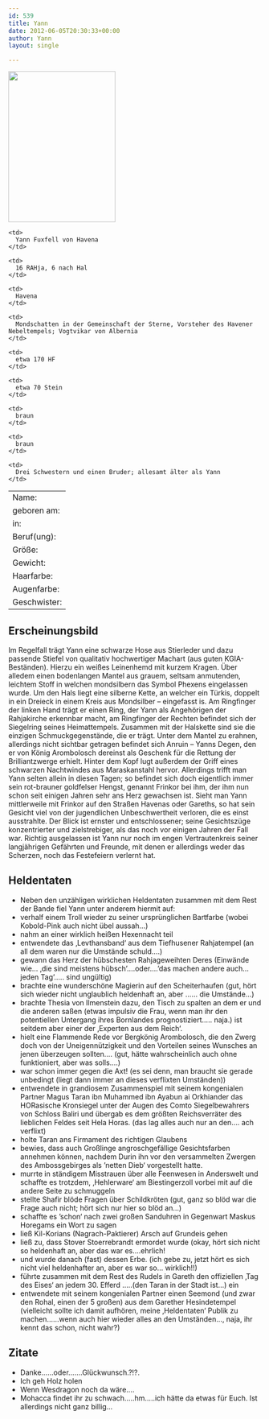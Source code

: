 ```yaml
---
id: 539
title: Yann
date: 2012-06-05T20:30:33+00:00
author: Yann
layout: single

---
```

[<img class="size-medium wp-image-74  alignleft" title="Yann" src="http://www.phexkinder.de/wp-content/uploads/yann2-e1335599822625-213x300.jpg" alt="" width="213" height="300" srcset="http://www.phexkinder.de/wp-content/uploads/yann2-e1335599822625-213x300.jpg 213w, http://www.phexkinder.de/wp-content/uploads/yann2-e1335599822625.jpg 500w" sizes="(max-width: 213px) 100vw, 213px" />](http://www.phexkinder.de/wp-content/uploads/yann2-e1335599822625.jpg)

<table>
  <tr>
    <td>
      Name:
    </td>
    
    <td>
      Yann Fuxfell von Havena
    </td>
  </tr>
  
  <tr>
    <td>
      geboren am:
    </td>
    
    <td>
      16 RAHja, 6 nach Hal
    </td>
  </tr>
  
  <tr>
    <td>
      in:
    </td>
    
    <td>
      Havena
    </td>
  </tr>
  
  <tr>
    <td>
      Beruf(ung):
    </td>
    
    <td>
      Mondschatten in der Gemeinschaft der Sterne, Vorsteher des Havener Nebeltempels; Vogtvikar von Albernia
    </td>
  </tr>
  
  <tr>
    <td>
      Größe:
    </td>
    
    <td>
      etwa 170 HF
    </td>
  </tr>
  
  <tr>
    <td>
      Gewicht:
    </td>
    
    <td>
      etwa 70 Stein
    </td>
  </tr>
  
  <tr>
    <td>
      Haarfarbe:
    </td>
    
    <td>
      braun
    </td>
  </tr>
  
  <tr>
    <td>
      Augenfarbe:
    </td>
    
    <td>
      braun
    </td>
  </tr>
  
  <tr>
    <td>
      Geschwister:
    </td>
    
    <td>
      Drei Schwestern und einen Bruder; allesamt älter als Yann
    </td>
  </tr>
</table>

## Erscheinungsbild

Im Regelfall trägt Yann eine schwarze Hose aus Stierleder und dazu passende Stiefel von qualitativ hochwertiger Machart (aus guten KGIA-Beständen). Hierzu ein weißes Leinenhemd mit kurzem Kragen. Über alledem einen bodenlangen Mantel aus grauem, seltsam anmutenden, leichtem Stoff in welchen mondsilbern das Symbol Phexens eingelassen wurde. Um den Hals liegt eine silberne Kette, an welcher ein Türkis, doppelt in ein Dreieck in einem Kreis aus Mondsilber &#8211; eingefasst is. Am Ringfinger der linken Hand trägt er einen Ring, der Yann als Angehörigen der Rahjakirche erkennbar macht, am Ringfinger der Rechten befindet sich der Siegelring seines Heimattempels. Zusammen mit der Halskette sind sie die einzigen Schmuckgegenstände, die er trägt. Unter dem Mantel zu erahnen, allerdings nicht sichtbar getragen befindet sich Anruin &#8211; Yanns Degen, den er von König Arombolosch dereinst als Geschenk für die Rettung der Brilliantzwerge erhielt. Hinter dem Kopf lugt außerdem der Griff eines schwarzen Nachtwindes aus Maraskanstahl hervor. Allerdings trifft man Yann selten allein in diesen Tagen; so befindet sich doch eigentlich immer sein rot-brauner goldfelser Hengst, genannt Frinkor bei ihm, der ihm nun schon seit einigen Jahren sehr ans Herz gewachsen ist. Sieht man Yann mittlerweile mit Frinkor auf den Straßen Havenas oder Gareths, so hat sein Gesicht viel von der jugendlichen Unbeschwertheit verloren, die es einst ausstrahlte. Der Blick ist ernster und entschlossener; seine Gesichtszüge konzentrierter und zielstrebiger, als das noch vor einigen Jahren der Fall war. Richtig ausgelassen ist Yann nur noch im engen Vertrautenkreis seiner langjährigen Gefährten und Freunde, mit denen er allerdings weder das Scherzen, noch das Festefeiern verlernt hat.

## Heldentaten

  * Neben den unzähligen wirklichen Heldentaten zusammen mit dem Rest der Bande fiel Yann unter anderem hiermit auf:
  * verhalf einem Troll wieder zu seiner ursprünglichen Bartfarbe (wobei Kobold-Pink auch nicht übel aussah&#8230;)
  * nahm an einer wirklich heißen Hexennacht teil
  * entwendete das &#8218;Levthansband&#8216; aus dem Tiefhusener Rahjatempel (an all dem waren nur die Umstände schuld&#8230;.)
  * gewann das Herz der hübschesten Rahjageweihten Deres (Einwände wie&#8230; &#8218;die sind meistens hübsch&#8217;&#8230;.oder&#8230;.&#8217;das machen andere auch&#8230;jeden Tag&#8217;&#8230;.. sind ungültig)
  * brachte eine wunderschöne Magierin auf den Scheiterhaufen (gut, hört sich wieder nicht unglaublich heldenhaft an, aber &#8230;&#8230; die Umstände&#8230;)
  * brachte Thesia von Ilmenstein dazu, den Tisch zu spalten an dem er und die anderen saßen (etwas impulsiv die Frau, wenn man ihr den potentiellen Untergang ihres Bornlandes prognostiziert&#8230;.. naja.) ist seitdem aber einer der &#8218;Experten aus dem Reich&#8216;.
  * hielt eine Flammende Rede vor Bergkönig Arombolosch, die den Zwerg doch von der Uneigennützigkeit und den Vorteilen seines Wunsches an jenen überzeugen sollten&#8230;. (gut, hätte wahrscheinlich auch ohne funktioniert, aber was solls&#8230;.)
  * war schon immer gegen die Axt! (es sei denn, man braucht sie gerade unbedingt (liegt dann immer an dieses verflixten Umständen))
  * entwendete in grandiosem Zusammenspiel mit seinem kongenialen Partner Magus Taran ibn Muhammed ibn Ayabun ai Orkhiander das HORasische Kronsiegel unter der Augen des Comto Siegelbewahrers von Schloss Baliri und übergab es dem größten Reichsverräter des lieblichen Feldes seit Hela Horas. (das lag alles auch nur an den&#8230;. ach verflixt)
  * holte Taran ans Firmament des richtigen Glaubens
  * bewies, dass auch Großlinge angroschgefällige Gesichtsfarben annehmen können, nachdem Durin ihn vor den versammelten Zwergen des Ambossgebirges als &#8217;netten Dieb&#8216; vorgestellt hatte.
  * murrte in ständigem Misstrauen über alle Feenwesen in Anderswelt und schaffte es trotzdem, &#8218;Hehlerware&#8216; am Biestingerzoll vorbei mit auf die andere Seite zu schmuggeln
  * stellte Shafir blöde Fragen über Schildkröten (gut, ganz so blöd war die Frage auch nicht; hört sich nur hier so blöd an&#8230;)
  * schaffte es &#8217;schon&#8216; nach zwei großen Sanduhren in Gegenwart Maskus Horegams ein Wort zu sagen
  * ließ Kil-Korians (Nagrach-Paktierer) Arsch auf Grundeis gehen
  * ließ zu, dass Stover Stoerrebrandt ermordet wurde (okay, hört sich nicht so heldenhaft an, aber das war es&#8230;.ehrlich!
  * und wurde danach (fast) dessen Erbe. (ich gebe zu, jetzt hört es sich nicht viel heldenhafter an, aber es war so&#8230; wirklich!!)
  * führte zusammen mit dem Rest des Rudels in Gareth den offiziellen &#8218;Tag des Eises&#8216; an jedem 30. Efferd &#8230;..(den Taran in der Stadt ist&#8230;) ein
  * entwendete mit seinem kongenialen Partner einen Seemond (und zwar den Rohal, einen der 5 großen) aus dem Garether Hesindetempel (vielleicht sollte ich damit aufhören, meine &#8218;Heldentaten&#8216; Publik zu machen&#8230;&#8230;wenn auch hier wieder alles an den Umständen&#8230;, naja, ihr kennt das schon, nicht wahr?)

## Zitate

  * Danke&#8230;&#8230;oder&#8230;&#8230;.Glückwunsch.?!?.
  * Ich geh Holz holen
  * Wenn Wesdragon noch da wäre&#8230;.
  * Mohacca findet ihr zu schwach&#8230;..hm&#8230;..ich hätte da etwas für Euch. Ist allerdings nicht ganz billig&#8230;